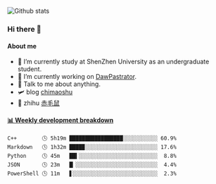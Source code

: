 ![Github stats](https://github-readme-stats.vercel.app/api?username=chimaoshu&show_icons=true&theme=cobalt)

### Hi there 👋

#### About me

- 🏫 I’m currently study at ShenZhen University as an undergraduate student.
- 🔭 I’m currently working on [DawPastrator](https://github.com/DawPastrator/server).
- 💬 Talk to me about anything.
- 🛩️ blog  [chimaoshu](https://www.chimaoshu.top)
- 🎯 zhihu  [赤毛鼠](https://www.zhihu.com/people/chi-mao-shu-53/)

<!-- waka-box start -->
#### <a href="https://gist.github.com/e235103f6d3ace58395a9ff863c34467" target="_blank">📊 Weekly development breakdown</a>
```text
C++        🕓 5h19m █████████████████░░░░░░░░░░░ 60.9%
Markdown   🕓 1h32m ████▉░░░░░░░░░░░░░░░░░░░░░░░ 17.6%
Python     🕓 45m   ██▍░░░░░░░░░░░░░░░░░░░░░░░░░  8.8%
JSON       🕓 23m   █▏░░░░░░░░░░░░░░░░░░░░░░░░░░  4.4%
PowerShell 🕓 11m   ▋░░░░░░░░░░░░░░░░░░░░░░░░░░░  2.3%
```
<!-- Powered by https://github.com/YouEclipse/waka-box-go . -->
<!-- waka-box end -->
